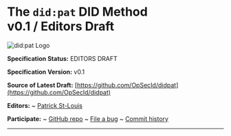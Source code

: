 The `did:pat` DID Method<br>v0.1 / Editors Draft
==================

![did:pat Logo](https://raw.githubusercontent.com/OpSecId/didpat/refs/heads/main/logo.png)

**Specification Status:** EDITORS DRAFT

**Specification Version:** v0.1

**Source of Latest Draft:**
  [https://github.com/OpSecId/didpat](https://github.com/OpSecId/didpat)

**Editors:**
~ [Patrick St-Louis](https://github.com/PatStLouis)

**Participate:**
~ [GitHub repo](https://github.com/OpSecId/didpat)
~ [File a bug](https://github.com/OpSecId/didpath/issues)
~ [Commit history](https://github.com/OpSecId/didpat/commits/main)

------------------------------------